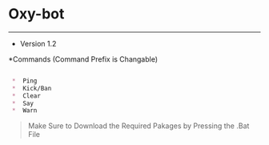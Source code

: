 # Oxy-bot
---
* Version 1.2

*Commands (Command Prefix is Changable)
```markdown

 *  Ping 
 *  Kick/Ban
 *  Clear
 *  Say
 *  Warn

```
> Make Sure to Download the Required Pakages by Pressing the .Bat File
